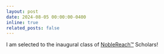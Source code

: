 ```yaml
---
layout: post
date: 2024-08-05 00:00:00-0400
inline: true
related_posts: false
---
```


I am selected to the inaugural class of [NobleReach™️](https://www.linkedin.com/company/noblereachfdn/mycompany/) Scholars!
